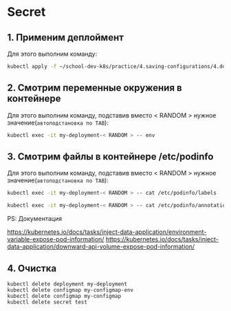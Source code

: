 # Secret

## 1. Применим деплоймент

Для этого выполним команду:

```bash
kubectl apply -f ~/school-dev-k8s/practice/4.saving-configurations/4.downward/
```

## 2. Смотрим переменные окружения в контейнере

Для этого выполним команду, подставив вместо < RANDOM > нужное значение(`автоподстановка по TAB`):

```bash
kubectl exec -it my-deployment-< RANDOM > -- env
```

## 3. Смотрим файлы в контейнере /etc/podinfo

Для этого выполним команду, подставив вместо < RANDOM > нужное значение(`автоподстановка по TAB`):

```bash
kubectl exec -it my-deployment-< RANDOM > -- cat /etc/podinfo/labels

kubectl exec -it my-deployment-< RANDOM > -- cat /etc/podinfo/annotations
```

PS: Документация

https://kubernetes.io/docs/tasks/inject-data-application/environment-variable-expose-pod-information/
https://kubernetes.io/docs/tasks/inject-data-application/downward-api-volume-expose-pod-information/

## 4. Очистка

```
kubectl delete deployment my-deployment
kubectl delete configmap my-configmap-env
kubectl delete configmap my-configmap
kubectl delete secret test
```
